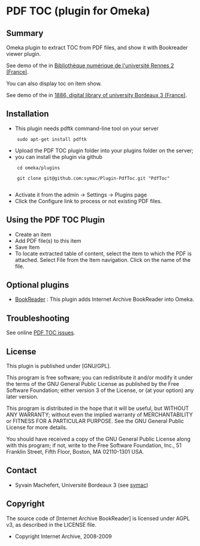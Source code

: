 PDF TOC (plugin for Omeka)
=============================


Summary
-----------

Omeka plugin to extract TOC from PDF files, and show it with Bookreader viewer plugin.

See demo of the in [Bibliothèque numérique de l'université Rennes 2 (France)](http://bibnum.univ-rennes2.fr/items/show/572).

You can also display toc on item show.

See demo of the in [1886, digital library of university Bordeaux 3 (France)](http://1886.u-bordeaux3.fr/items/show/3953).


Installation
------------
- This plugin needs pdftk command-line tool on your server

```
    sudo apt-get install pdftk
```

- Upload the PDF TOC plugin folder into your plugins folder on the server;
- you can install the plugin via github

```
    cd omeka/plugins
    
    git clone git@github.com:symac/Plugin-PdfToc.git "PdfToc"
    
```

- Activate it from the admin → Settings → Plugins page
- Click the Configure link to process or not existing PDF files.


Using the PDF TOC Plugin
---------------------------

- Create an item
- Add PDF file(s) to this item
- Save Item
- To locate extracted table of content, select the item to which the PDF is attached. Select File from the Item navigation. Click on the name of the file. 


Optional plugins
----------------

- [BookReader](https://github.com/jsicot/BookReader) : This plugin adds Internet Archive BookReader into Omeka.



Troubleshooting
---------------

See online [PDF TOC issues](https://github.com/symac/Plugin-PdfToc/issues).


License
-------

This plugin is published under [GNU/GPL].

This program is free software; you can redistribute it and/or modify it under
the terms of the GNU General Public License as published by the Free Software
Foundation; either version 3 of the License, or (at your option) any later
version.

This program is distributed in the hope that it will be useful, but WITHOUT
ANY WARRANTY; without even the implied warranty of MERCHANTABILITY or FITNESS
FOR A PARTICULAR PURPOSE. See the GNU General Public License for more
details.

You should have received a copy of the GNU General Public License along with
this program; if not, write to the Free Software Foundation, Inc.,
51 Franklin Street, Fifth Floor, Boston, MA 02110-1301 USA.


Contact
-------

* Syvain Machefert, Université Bordeaux 3 (see [symac](https://github.com/symac))


Copyright
---------

The source code of [Internet Archive BookReader] is licensed under AGPL v3, as
described in the LICENSE file.

* Copyright Internet Archive, 2008-2009


